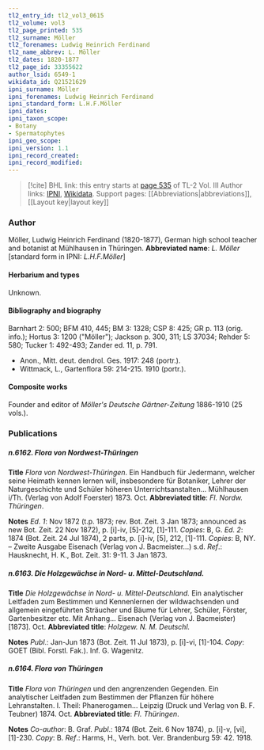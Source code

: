 ```yaml
---
tl2_entry_id: tl2_vol3_0615
tl2_volume: vol3
tl2_page_printed: 535
tl2_surname: Möller
tl2_forenames: Ludwig Heinrich Ferdinand
tl2_name_abbrev: L. Möller
tl2_dates: 1820-1877
tl2_page_id: 33355622
author_lsid: 6549-1
wikidata_id: Q21521629
ipni_surname: Möller
ipni_forenames: Ludwig Heinrich Ferdinand
ipni_standard_form: L.H.F.Möller
ipni_dates: 
ipni_taxon_scope: 
- Botany
- Spermatophytes
ipni_geo_scope: 
ipni_version: 1.1
ipni_record_created: 
ipni_record_modified:
---
```


> [!cite] BHL link: this entry starts at [page 535](https://www.biodiversitylibrary.org/page/33355622) of TL-2 Vol. III
> Author links: [IPNI](https://www.ipni.org/a/6549-1), [Wikidata](https://www.wikidata.org/wiki/Q21521629). Support pages: [[Abbreviations|abbreviations]], [[Layout key|layout key]]

### Author

Möller, Ludwig Heinrich Ferdinand (1820-1877), German high school teacher and botanist at Mühlhausen in Thüringen. 
**Abbreviated name**: *L. Möller* \[standard form in IPNI: *L.H.F.Möller*\]

#### Herbarium and types

Unknown.

#### Bibliography and biography

Barnhart 2: 500; BFM 410, 445; BM 3: 1328; CSP 8: 425; GR p. 113 (orig. info.); Hortus 3: 1200 ("Möller"); Jackson p. 300, 311; LS 37034; Rehder 5: 580; Tucker 1: 492-493; Zander ed. 11, p. 791.
- Anon., Mitt. deut. dendrol. Ges. 1917: 248 (portr.).
- Wittmack, L., Gartenflora 59: 214-215. 1910 (portr.).

#### Composite works

Founder and editor of *Möller's Deutsche Gärtner-Zeitung* 1886-1910 (25 vols.).

### Publications

##### n.6162. Flora von Nordwest-Thüringen

**Title**
*Flora von Nordwest-Thüringen*. Ein Handbuch für Jedermann, welcher seine Heimath kennen lernen will, insbesondere für Botaniker, Lehrer der Naturgeschichte und Schüler höheren Unterrichtsanstalten... Mühlhausen i/Th. (Verlag von Adolf Foerster) 1873. Oct.
**Abbreviated title**: *Fl. Nordw. Thüringen*.

**Notes**
*Ed. 1*: Nov 1872 (t.p. 1873; rev. Bot. Zeit. 3 Jan 1873; announced as new Bot. Zeit. 22 Nov 1872), p. \[i\]-iv, \[5\]-212, \[1\]-111. *Copies*: B, G.
*Ed. 2*: 1874 (Bot. Zeit. 24 Jul 1874), 2 parts, p. \[i\]-iv, \[5\], 212, \[1\]-111. *Copies*: B, NY. – Zweite Ausgabe Eisenach (Verlag von J. Bacmeister...) s.d.
*Ref*.: Hausknecht, H. K., Bot. Zeit. 31: 9-11. 3 Jan 1873.

##### n.6163. Die Holzgewächse in Nord- u. Mittel-Deutschland.

**Title**
*Die Holzgewächse in Nord- u. Mittel-Deutschland.* Ein analytischer Leitfaden zum Bestimmen und Kennenlernen der wildwachsenden und allgemein eingeführten Sträucher und Bäume für Lehrer, Schüler, Förster, Gartenbesitzer etc. Mit Anhang... Eisenach (Verlag von J. Bacmeister) \[1873\]. Oct.
**Abbreviated title**: *Holzgew. N. M. Deutschl.*

**Notes**
*Publ*.: Jan-Jun 1873 (Bot. Zeit. 11 Jul 1873), p. \[i\]-vi, \[1\]-104. *Copy*: GOET (Bibl. Forstl. Fak.). Inf. G. Wagenitz.

##### n.6164. Flora von Thüringen

**Title**
*Flora von Thüringen* und den angrenzenden Gegenden. Ein analytischer Leitfaden zum Bestimmen der Pflanzen für höhere Lehranstalten. I. Theil: Phanerogamen... Leipzig (Druck und Verlag von B. F. Teubner) 1874. Oct.
**Abbreviated title**: *Fl. Thüringen*.

**Notes**
*Co-author*: B. Graf.
*Publ*.: 1874 (Bot. Zeit. 6 Nov 1874), p. \[i\]-v, \[vi\], \[1\]-230. *Copy*: B.
*Ref*.: Harms, H., Verh. bot. Ver. Brandenburg 59: 42. 1918.

